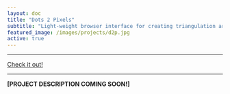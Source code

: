 ```yaml
---
layout: doc
title: "Dots 2 Pixels"
subtitle: "Light-weight browser interface for creating triangulation art."
featured_image: /images/projects/d2p.jpg
active: true
---
```


* * *
[Check it out!](https://andrewtorgesen.github.io/apps/d2p/dots2pixels.html)
* * *

**[PROJECT DESCRIPTION COMING SOON!]**
